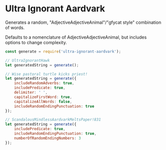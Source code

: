 # Ultra Ignorant Aardvark

Generates a random, "AdjectiveAdjectiveAnimal"/"gfycat style" combination of words.

Defaults to a nomenclature of AdjectiveAdjectiveAnimal, but includes options to change complexity.

```javascript
const generate = require('ultra-ignorant-aardvark');

// UltraIgnorantHawk
let generatedString = generate();

// Wise pastoral turtle kicks priest!
let generatedString = generate({
    includeRandomAdverbs: true,
    includePredicate: true,
    delimiter: ' ',
    capitalizeFirstWord: true,
    capitalizeAllWords: false,
    includeRandomEndingPunctuation: true
});

// ScandalousMindlessAardvarkMeltsPaper!831
let generatedString = generate({
    includePredicate: true,
    includeRandomEndingPunctuation: true,
    numberOfRandomEndingNumbers: 3
});
```
